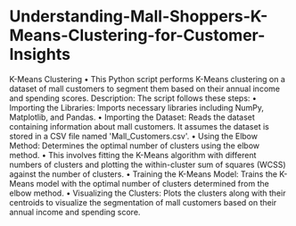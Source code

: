 # Understanding-Mall-Shoppers-K-Means-Clustering-for-Customer-Insights

K-Means Clustering
•	This Python script performs K-Means clustering on a dataset of mall customers to segment them based on their annual income and spending scores.
Description:
The script follows these steps:
•	Importing the Libraries: Imports necessary libraries including NumPy, Matplotlib, and Pandas.
•	Importing the Dataset: Reads the dataset containing information about mall customers. It assumes the dataset is stored in a CSV file named 'Mall_Customers.csv'.
•	Using the Elbow Method: Determines the optimal number of clusters using the elbow method. 
•	This involves fitting the K-Means algorithm with different numbers of clusters and plotting the within-cluster sum of squares (WCSS) against the number of clusters.
•	Training the K-Means Model: Trains the K-Means model with the optimal number of clusters determined from the elbow method.
•	Visualizing the Clusters: Plots the clusters along with their centroids to visualize the segmentation of mall customers based on their annual income and spending score.

